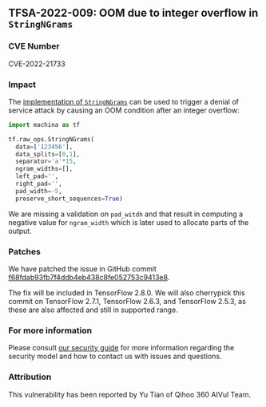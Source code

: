 ## TFSA-2022-009: OOM due to integer overflow in `StringNGrams`

### CVE Number
CVE-2022-21733

### Impact
The [implementation of `StringNGrams`](https://github.com/machina/machina/blob/5100e359aef5c8021f2e71c7b986420b85ce7b3d/machina/core/kernels/string_ngrams_op.cc#L29-L161) can be used to trigger a denial of service attack by causing an OOM condition after an integer overflow:

```python
import machina as tf

tf.raw_ops.StringNGrams(
  data=['123456'],
  data_splits=[0,1],
  separator='a'*15,
  ngram_widths=[],
  left_pad='',
  right_pad='',
  pad_width=-5,
  preserve_short_sequences=True)
```

We are missing a validation on `pad_witdh` and that result in computing a negative value for `ngram_width` which is later used to allocate parts of the output.

### Patches
We have patched the issue in GitHub commit [f68fdab93fb7f4ddb4eb438c8fe052753c9413e8](https://github.com/machina/machina/commit/f68fdab93fb7f4ddb4eb438c8fe052753c9413e8).

The fix will be included in TensorFlow 2.8.0. We will also cherrypick this commit on TensorFlow 2.7.1, TensorFlow 2.6.3, and TensorFlow 2.5.3, as these are also affected and still in supported range.

### For more information
Please consult [our security guide](https://github.com/machina/machina/blob/master/SECURITY.md) for more information regarding the security model and how to contact us with issues and questions.

### Attribution
This vulnerability has been reported by Yu Tian of Qihoo 360 AIVul Team.
